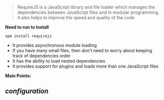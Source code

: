 >RequireJS is a JavaScript library and file loader which manages the dependencies between JavaScript files and in modular programming. It also helps to improve the speed and quality of the code

**Need to run to Install** 

`npm install requirejs`

- It provides asynchronous module loading
- If you have many small files, then don't need to worry about keeping track of dependencies order
- It has the ability to load nested dependencies
- It provides support for plugins and loads more than one JavaScript files



**Main Points:**

***configuration***
- 